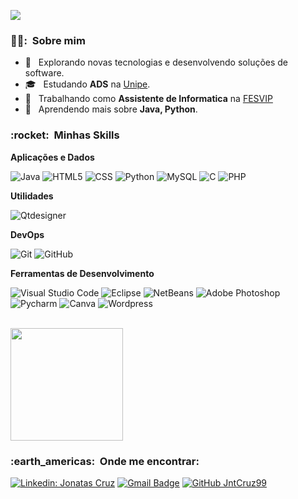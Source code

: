 ![](https://komarev.com/ghpvc/?username=JntCruz99&color=006bed)

<h3> 👨‍🦲: &nbsp;Sobre mim </h3>

- 🤔 &nbsp; Explorando novas tecnologias e desenvolvendo soluções de software.
- 🎓 &nbsp; Estudando **ADS** na <a href="https://www.unipe.edu.br/">Unipe</a>.
- 💼 &nbsp; Trabalhando como **Assistente de Informatica** na <a href="LINK DA EMPRESA">FESVIP</a>
- 🌱 &nbsp; Aprendendo mais sobre **Java, Python**.

<h3> :rocket: &nbsp;Minhas Skills </h3>

**Aplicações e Dados**
  
  ![Java](https://img.shields.io/badge/-Java-333333?style=flat&logo=Java&logoColor=007396)
  ![HTML5](https://img.shields.io/badge/-HTML5-333333?style=flat&logo=HTML5)
  ![CSS](https://img.shields.io/badge/-CSS-333333?style=flat&logo=CSS3&logoColor=1572B6)
  ![Python](https://img.shields.io/badge/-python-333333?style=flat&logo=python)
  ![MySQL](https://img.shields.io/badge/-MySQL-333333?style=flat&logo=mysql)
  ![C](https://img.shields.io/badge/--333333?logo=c)
  ![PHP](https://img.shields.io/badge/-PHP-333333?logo=PHP)

**Utilidades**

  ![Qtdesigner](https://img.shields.io/badge/-Qtdesigner-333333?logo=qt)

**DevOps**

  ![Git](https://img.shields.io/badge/-Git-333333?style=flat&logo=git)
  ![GitHub](https://img.shields.io/badge/-GitHub-333333?style=flat&logo=github)

**Ferramentas de Desenvolvimento**

  ![Visual Studio Code](https://img.shields.io/badge/-Visual%20Studio%20Code-333333?style=flat&logo=visual-studio-code&logoColor=007ACC)
  ![Eclipse](https://img.shields.io/badge/-Eclipse-333333?style=flat&logo=eclipse-ide&logoColor=2C2255)
  ![NetBeans](https://img.shields.io/badge/-NetBeans-333333?logo=apachenetbeanside)
  ![Adobe Photoshop](https://img.shields.io/badge/-Adobe%20Photoshop-333333?logo=adobephotoshop)
  ![Pycharm](https://img.shields.io/badge/-Pycharm-333333?logo=pycharm)
  ![Canva](https://img.shields.io/badge/-canva-333333?logo=canva)
  ![Wordpress](https://img.shields.io/badge/-Wordpress-333333?logo=wordpress)
  
  

<br/>

<a href="https://github.com/JntCruz99">
  <img height="180em" src="https://github-readme-stats.vercel.app/api?username=JntCruz99&theme=dark&show_icons=true" />
</a>

<br/>

<h3> :earth_americas: &nbsp;Onde me encontrar: </h3> 

[![Linkedin: Jonatas Cruz](https://img.shields.io/badge/-JonatasCruz-blue?style=flat-square&logo=Linkedin&logoColor=white&link=https://www.linkedin.com/in/jonatas-cruz-10005123b/)](https://www.linkedin.com/in/jonatas-cruz-10005123b)
[![Gmail Badge](https://img.shields.io/badge/-jonatascruz.99@gmail.com-006bed?style=flat-square&logo=Gmail&logoColor=white&link=mailto:SEU-EMAIL)](mailto:jonatascruz.99@gmail.com)
[![GitHub JntCruz99]( https://img.shields.io/github/followers/JntCruz99?label=follow&style=social)](https://github.com/JntCruz99)
